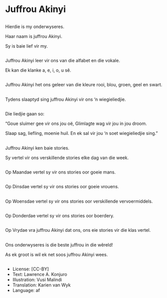 # Juffrou Akinyi

##
Hierdie is my onderwyseres.

Haar naam is juffrou Akinyi.

Sy is baie lief vir my.

##
Juffrou Akinyi leer vir ons van die alfabet en die vokale.

Ek kan die klanke a, e, i, o, u sê.

##
Juffrou Akinyi het ons geleer van die kleure rooi, blou, groen, geel en swart.

##
Tydens slaaptyd sing juffrou Akinyi vir ons ‘n wiegieliedjie.

##
Die liedjie gaan so:

“Goue sluimer gee vir ons jou oë,
Glimlagte wag vir jou in jou droom.

Slaap sag, liefling, moenie huil.
En ek sal vir jou ‘n soet wiegieliedjie sing.”

##
Juffrou Akinyi ken baie stories.

Sy vertel vir ons verskillende stories elke dag van die week.

##
Op Maandae vertel sy vir ons stories oor goeie mans.

##
Op Dinsdae vertel sy vir ons stories oor goeie vrouens.

##
Op Woensdae vertel sy vir ons stories oor verskillende vervoermiddels.

##
Op Donderdae vertel sy vir ons stories oor boerdery.

##
Op Vrydae vra juffrou Akinyi dat ons, ons eie stories vir die klas vertel.

##
Ons onderwyseres is die beste juffrou in die wêreld!

As ek groot is wil ek net soos juffrou Akinyi wees.

##
* License: [CC-BY]
* Text: Lawrence A. Konjuro
* Illustration: Vusi Malindi
* Translation: Karien van Wyk
* Language: af
